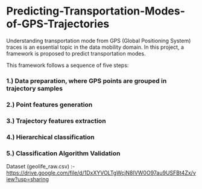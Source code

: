 # Predicting-Transportation-Modes-of-GPS-Trajectories
Understanding transportation mode from GPS (Global Positioning System) traces is an essential topic in the data mobility domain. In this project, a framework is proposed to predict transportation modes. 

This framework follows a sequence of five steps: 
### 1.) Data preparation, where GPS points are grouped in trajectory samples
### 2.) Point features generation
### 3.) Trajectory features extraction
### 4.) Hierarchical	classification
### 5.) Classification Algorithm Validation 

Dataset (geolife_raw.csv) :- https://drive.google.com/file/d/1DxXYVOLTgWcjN8IVW0O97au9USFBt4Zx/view?usp=sharing
